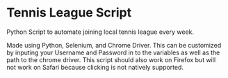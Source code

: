 # Tennis League Script
 Python Script to automate joining local tennis league every week.

Made using Python, Selenium, and Chrome Driver. 
This can be customized by inputing your Username and Password in to the variables as well as the path to the chrome driver. This script should also work on Firefox but will not work on Safari because clicking is not natively supported.

